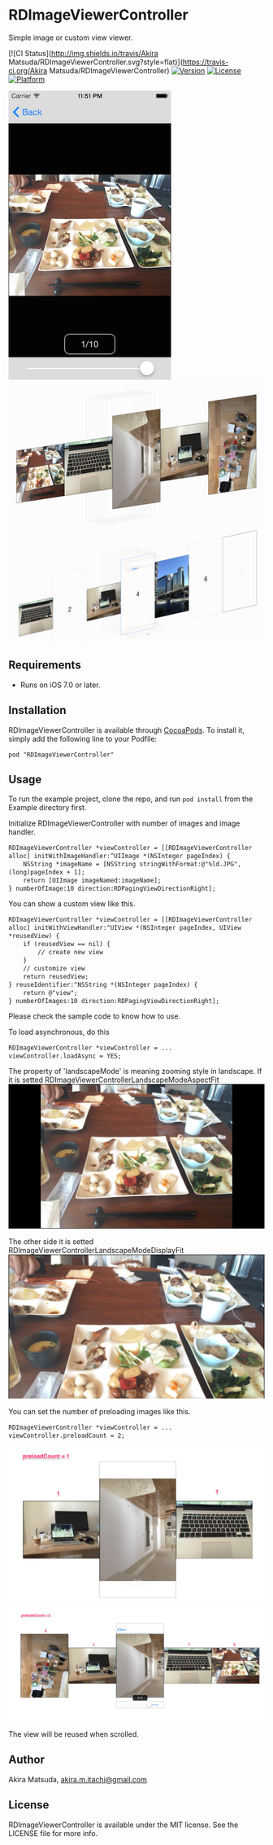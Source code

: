 # RDImageViewerController

Simple image or custom view viewer.

[![CI Status](http://img.shields.io/travis/Akira Matsuda/RDImageViewerController.svg?style=flat)](https://travis-ci.org/Akira Matsuda/RDImageViewerController)
[![Version](https://img.shields.io/cocoapods/v/RDImageViewerController.svg?style=flat)](http://cocoadocs.org/docsets/RDImageViewerController)
[![License](https://img.shields.io/cocoapods/l/RDImageViewerController.svg?style=flat)](http://cocoadocs.org/docsets/RDImageViewerController)
[![Platform](https://img.shields.io/cocoapods/p/RDImageViewerController.svg?style=flat)](http://cocoadocs.org/docsets/RDImageViewerController)

![](https://raw.githubusercontent.com/0x0c/RDImageViewerController/master/Example/Screenshot/1.png)
![](https://raw.githubusercontent.com/0x0c/RDImageViewerController/master/Example/Screenshot/2.png)
![](https://raw.githubusercontent.com/0x0c/RDImageViewerController/master/Example/Screenshot/view_and_image.png)

## Requirements

- Runs on iOS 7.0 or later.

## Installation

RDImageViewerController is available through [CocoaPods](http://cocoapods.org). To install
it, simply add the following line to your Podfile:

    pod "RDImageViewerController"

## Usage

To run the example project, clone the repo, and run `pod install` from the Example directory first.

Initialize RDImageViewerController with number of images and image handler.

	RDImageViewerController *viewController = [[RDImageViewerController alloc] initWithImageHandler:^UIImage *(NSInteger pageIndex) {
		NSString *imageName = [NSString stringWithFormat:@"%ld.JPG", (long)pageIndex + 1];
		return [UIImage imageNamed:imageName];
	} numberOfImage:10 direction:RDPagingViewDirectionRight];

You can show a custom view like this.

	RDImageViewerController *viewController = [[RDImageViewerController alloc] initWithViewHandler:^UIView *(NSInteger pageIndex, UIView *reusedView) {
		if (reusedView == nil) {
			// create new view
		}
		// customize view
		return reusedView;
	} reuseIdentifier:^NSString *(NSInteger pageIndex) {
		return @"view";
	} numberOfImages:10 direction:RDPagingViewDirectionRight];

Please check the sample code to know how to use.

To load asynchronous, do this

	RDImageViewerController *viewController = ...
	viewController.loadAsync = YES;

The property of 'landscapeMode' is meaning zooming style in landscape.
If it is setted RDImageViewerControllerLandscapeModeAspectFit
![](https://raw.githubusercontent.com/0x0c/RDImageViewerController/master/Example/Screenshot/aspect.png)

The other side it is setted RDImageViewerControllerLandscapeModeDisplayFit
![](https://raw.githubusercontent.com/0x0c/RDImageViewerController/master/Example/Screenshot/display.png)

You can set the number of preloading images like this.

	RDImageViewerController *viewController = ...
	viewController.preloadCount = 2;

![](https://raw.githubusercontent.com/0x0c/RDImageViewerController/master/Example/Screenshot/3.png)
![](https://raw.githubusercontent.com/0x0c/RDImageViewerController/master/Example/Screenshot/4.png)

The view will be reused when scrolled.

## Author

Akira Matsuda, akira.m.itachi@gmail.com

## License

RDImageViewerController is available under the MIT license. See the LICENSE file for more info.


